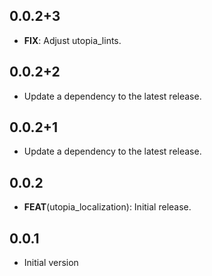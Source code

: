 ## 0.0.2+3

 - **FIX**: Adjust utopia_lints.

## 0.0.2+2

 - Update a dependency to the latest release.

## 0.0.2+1

 - Update a dependency to the latest release.

## 0.0.2

 - **FEAT**(utopia_localization): Initial release.

## 0.0.1

- Initial version
